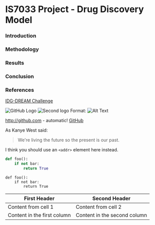# IS7033 Project - Drug Discovery Model

### Introduction

### Methodology

### Results

### Conclusion

### References

[IDG-DREAM Challenge](https://www.synapse.org/#!Synapse:syn15667962)


![GitHub Logo](/images/logo.png)
![Second logo](https://images.app.goo.gl/EpF48E3yxTdS9LzJ8)
Format: ![Alt Text](url)



http://github.com - automatic!
[GitHub](http://github.com)



As Kanye West said:

> We're living the future so
> the present is our past.



I think you should use an
`<addr>` element here instead.



```python
def foo():
    if not bar:
        return True
```


    def foo():
        if not bar:
            return True


First Header | Second Header
------------ | -------------
Content from cell 1 | Content from cell 2
Content in the first column | Content in the second column
